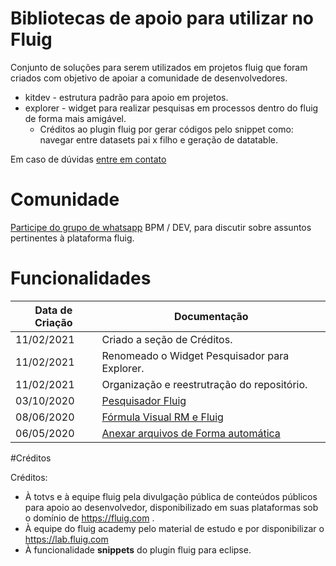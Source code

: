 # Bibliotecas de apoio para utilizar no Fluig

Conjunto de soluções para serem utilizados em projetos fluig que foram criados com objetivo de apoiar a comunidade de desenvolvedores.

- kitdev - estrutura padrão para apoio em projetos.
- explorer - widget para realizar pesquisas em processos dentro do fluig de forma mais amigável.
	- Créditos ao plugin fluig por gerar códigos pelo snippet como: navegar entre datasets pai x filho e geração de datatable.




Em caso de dúvidas [entre em contato](https://willian.eti.br/contato/)

# Comunidade

[Participe do grupo de whatsapp](https://willian.eti.br/grupo-whatsapp-fluig-duvidas-sobre-fluig-e-comunidade/) BPM / DEV, para discutir sobre assuntos pertinentes à plataforma fluig.

# Funcionalidades

| Data de Criação | Documentação |
| ------ | ------ |
| 11/02/2021 | Criado a seção de Créditos. |
| 11/02/2021 | Renomeado o Widget Pesquisador para Explorer. |
| 11/02/2021 | Organização e reestrutração do repositório. |
| 03/10/2020 | [Pesquisador Fluig](https://willian.eti.br/pesquisador-generico-de-dados-de-processos-no-fluig/) |
| 08/06/2020 | [Fórmula Visual RM e  Fluig](https://willian.eti.br/pesquisador-generico-de-dados-de-processos-no-fluig/) |
| 06/05/2020 | [Anexar arquivos de Forma automática](https://willian.eti.br/como-inserir-anexos-no-processo-do-fuig-de-forma-automatica/) |
 
#Créditos

Créditos:
- À totvs e à equipe fluig pela divulgação pública de conteúdos públicos para apoio ao desenvolvedor, disponibilizado em suas plataformas sob o domínio de https://fluig.com .
- À equipe do fluig academy pelo material de estudo e por disponibilizar o https://lab.fluig.com
- À funcionalidade **snippets** do plugin fluig para eclipse.


